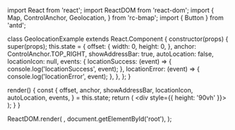 import React from 'react';
import ReactDOM from 'react-dom';
import {
  Map,
  ControlAnchor,
  Geolocation,
} from 'rc-bmap';
import { Button } from 'antd';

class GeolocationExample extends React.Component {
  constructor(props) {
    super(props);
    this.state = {
      offset: {
        width: 0,
        height: 0,
      },
      anchor: ControlAnchor.TOP_RIGHT,
      showAddressBar: true,
      autoLocation: false,
      locationIcon: null,
      events: {
        locationSuccess: (event) => {
          console.log('locationSuccess', event);
        },
        locationError: (event) => {
          console.log('locationError', event);
        },
      },
    };
  }

  render() {
    const {
      offset, anchor, showAddressBar, locationIcon, autoLocation, events,
    } = this.state;
    return (
      <div style={{ height: '90vh' }}>
        <Map
          ak="dbLUj1nQTvDvKXkov5fhnH5HIE88RUEO"
          scrollWheelZoom
        >
          <Geolocation
            offset={offset}
            anchor={anchor}
            showAddressBar={showAddressBar}
            locationIcon={locationIcon}
            autoLocation={autoLocation}
            events={events}
          />
        </Map>
      </div>
    );
  }
}

ReactDOM.render(
  <GeolocationExample />,
  document.getElementById('root'),
);

